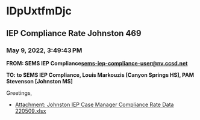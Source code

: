 # IDpUxtfmDjc
## IEP Compliance Rate Johnston 469
### May 9, 2022, 3:49:43 PM
**FROM: SEMS IEP Compliance<sems-iep-compliance-user@nv.ccsd.net>**

**TO: to SEMS IEP Compliance, Louis Markouzis [Canyon Springs HS], PAM Stevenson [Johnston MS]**


Greetings,  





* [Attachment: Johnston IEP Case Manager Compliance Rate Data 220509.xlsx](IDpUxtfmDjc-attachment-1.xlsx)
